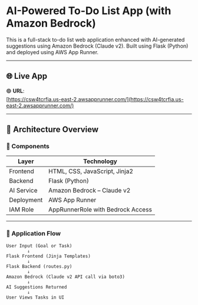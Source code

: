 
#  AI-Powered To-Do List App (with Amazon Bedrock)

This is a full-stack to-do list web application enhanced with AI-generated suggestions using Amazon Bedrock (Claude v2). Built using Flask (Python) and deployed using AWS App Runner.

---

## 🌐 Live App

🟢 **URL**:  
[https://csw4tcrfia.us-east-2.awsapprunner.com/](https://csw4tcrfia.us-east-2.awsapprunner.com/)

---

## 🧱 Architecture Overview

### 🧩 Components

| Layer         | Technology                      |
|---------------|----------------------------------|
| Frontend      | HTML, CSS, JavaScript, Jinja2   |
| Backend       | Flask (Python)                  |
| AI Service    | Amazon Bedrock – Claude v2      |
| Deployment    | AWS App Runner                  |
| IAM Role      | AppRunnerRole with Bedrock Access |

---

### 🔄 Application Flow

```text
User Input (Goal or Task)
        ↓
Flask Frontend (Jinja Templates)
        ↓
Flask Backend (routes.py)
        ↓
Amazon Bedrock (Claude v2 API call via boto3)
        ↓
AI Suggestions Returned
        ↓
User Views Tasks in UI
